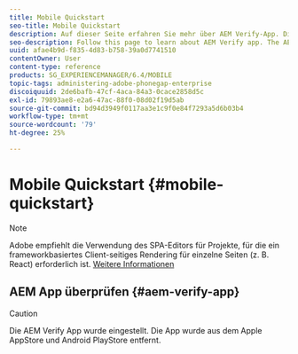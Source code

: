```yaml
---
title: Mobile Quickstart
seo-title: Mobile Quickstart
description: Auf dieser Seite erfahren Sie mehr über AEM Verify-App. Die AEM Verify-App ist eine schnelle und einfache Möglichkeit, Ihre AEM mobilen Apps auf jedem beliebigen iOS- oder Android-Mobilgerät auszuführen.
seo-description: Follow this page to learn about AEM Verify app. The AEM Verify app is a quick and an easy way to run your AEM mobile applications on any iOS or Android mobile device.
uuid: afae4b9d-f835-4d83-b758-39a0d7741510
contentOwner: User
content-type: reference
products: SG_EXPERIENCEMANAGER/6.4/MOBILE
topic-tags: administering-adobe-phonegap-enterprise
discoiquuid: 2de6bafb-47cf-4aca-84a3-0cace2858d5c
exl-id: 79893ae8-e2a6-47ac-88f0-08d02f19d5ab
source-git-commit: bd94d3949f0117aa3e1c9f0e84f7293a5d6b03b4
workflow-type: tm+mt
source-wordcount: '79'
ht-degree: 25%

---
```


# Mobile Quickstart {#mobile-quickstart}

>[!NOTE]
>
>Adobe empfiehlt die Verwendung des SPA-Editors für Projekte, für die ein frameworkbasiertes Client-seitiges Rendering für einzelne Seiten (z. B. React) erforderlich ist. [Weitere Informationen](/help/sites-developing/spa-overview.md)

## AEM App überprüfen {#aem-verify-app}

>[!CAUTION]
>
>Die AEM Verify App wurde eingestellt. Die App wurde aus dem Apple AppStore und Android PlayStore entfernt.
